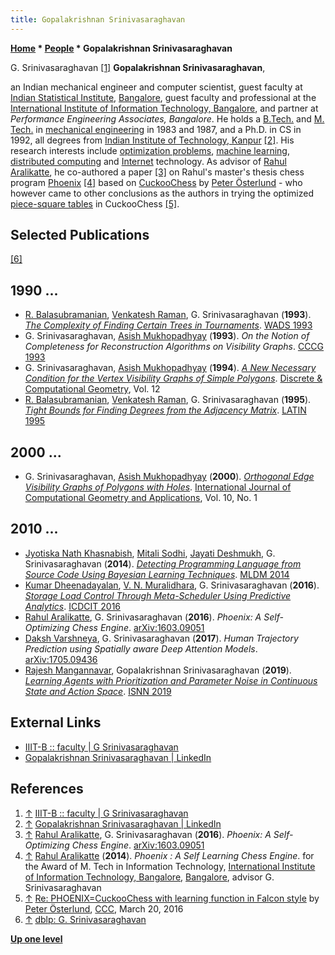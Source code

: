 ```yaml
---
title: Gopalakrishnan Srinivasaraghavan
---
```

**[Home](Home "Home") * [People](People "People") * Gopalakrishnan Srinivasaraghavan**

[](https://www.iiitb.ac.in/faculty/g-srinivasaraghavan) G. Srinivasaraghavan <a id="cite-note-1" href="#cite-ref-1">[1]</a>
**Gopalakrishnan Srinivasaraghavan**,

an Indian mechanical engineer and computer scientist, guest faculty at [Indian Statistical Institute](https://en.wikipedia.org/wiki/Indian_Statistical_Institute), [Bangalore](https://en.wikipedia.org/wiki/Bangalore),
guest faculty and professional at the [International Institute of Information Technology, Bangalore](https://en.wikipedia.org/wiki/International_Institute_of_Information_Technology,_Bangalore), and partner at *Performance Engineering Associates, Bangalore*. He holds a [B.Tech.](https://en.wikipedia.org/wiki/Bachelor_of_Technology) and [M. Tech.](https://en.wikipedia.org/wiki/Master_of_Engineering) in [mechanical engineering](https://en.wikipedia.org/wiki/Mechanical_engineering) in 1983 and 1987, and a Ph.D. in CS in 1992, all degrees from [Indian Institute of Technology, Kanpur](https://en.wikipedia.org/wiki/Indian_Institute_of_Technology_Kanpur) <a id="cite-note-2" href="#cite-ref-2">[2]</a>.
His research interests include [optimization problems](https://en.wikipedia.org/wiki/Optimization_problem), [machine learning](Learning "Learning"), [distributed computing](https://en.wikipedia.org/wiki/Distributed_computing) and [Internet](https://en.wikipedia.org/wiki/Internet) technology.
As advisor of [Rahul Aralikatte](Rahul_Aralikatte "Rahul Aralikatte"), he co-authored a paper <a id="cite-note-3" href="#cite-ref-3">[3]</a> on Rahul's master's thesis chess program [Phoenix](</Phoenix_(Rahul)> "Phoenix (Rahul)") <a id="cite-note-4" href="#cite-ref-4">[4]</a> based on [CuckooChess](CuckooChess "CuckooChess") by [Peter Österlund](Peter_%C3%96sterlund "Peter Österlund") - who however came to other conclusions as the authors in trying the optimized [piece-square tables](Piece-Square_Tables "Piece-Square Tables") in CuckooChess <a id="cite-note-5" href="#cite-ref-5">[5]</a>.

## Selected Publications

<a id="cite-note-6" href="#cite-ref-6">[6]</a>

## 1990 ...

- [R. Balasubramanian](Mathematician#RBalasubramanian "Mathematician"), [Venkatesh Raman](Mathematician#VenkateshRaman "Mathematician"), G. Srinivasaraghavan (**1993**). *[The Complexity of Finding Certain Trees in Tournaments](https://link.springer.com/chapter/10.1007/3-540-57155-8_243)*. [WADS 1993](https://dblp.uni-trier.de/db/conf/wads/wads93.html)
- G. Srinivasaraghavan, [Asish Mukhopadhyay](https://scholar.google.com/citations?user=3kaHfuEAAAAJ&hl=en) (**1993**). *On the Notion of Completeness for Reconstruction Algorithms on Visibility Graphs*. [CCCG 1993](https://dblp.uni-trier.de/db/conf/cccg/cccg1993.html)
- G. Srinivasaraghavan, [Asish Mukhopadhyay](https://scholar.google.com/citations?user=3kaHfuEAAAAJ&hl=en) (**1994**). *[A New Necessary Condition for the Vertex Visibility Graphs of Simple Polygons](https://link.springer.com/article/10.1007/BF02574366)*. [Discrete & Computational Geometry](https://en.wikipedia.org/wiki/Discrete_%26_Computational_Geometry), Vol. 12
- [R. Balasubramanian](Mathematician#RBalasubramanian "Mathematician"), [Venkatesh Raman](Mathematician#VenkateshRaman "Mathematician"), G. Srinivasaraghavan (**1995**). *[Tight Bounds for Finding Degrees from the Adjacency Matrix](https://link.springer.com/chapter/10.1007/3-540-59175-3_80)*. [LATIN 1995](https://dblp.uni-trier.de/db/conf/latin/latin95.html)

## 2000 ...

- G. Srinivasaraghavan, [Asish Mukhopadhyay](https://scholar.google.com/citations?user=3kaHfuEAAAAJ&hl=en) (**2000**). *[Orthogonal Edge Visibility Graphs of Polygons with Holes](https://www.worldscientific.com/doi/abs/10.1142/S0218195900000061)*. [International Journal of Computational Geometry and Applications](https://en.wikipedia.org/wiki/International_Journal_of_Computational_Geometry_and_Applications), Vol. 10, No. 1

## 2010 ...

- [Jyotiska Nath Khasnabish](https://dblp.uni-trier.de/pers/hd/k/Khasnabish:Jyotiska_Nath), [Mitali Sodhi](https://dblp.uni-trier.de/pers/hd/s/Sodhi:Mitali), [Jayati Deshmukh](https://dblp.uni-trier.de/pers/hd/d/Deshmukh:Jayati), G. Srinivasaraghavan (**2014**). *[Detecting Programming Language from Source Code Using Bayesian Learning Techniques](https://link.springer.com/chapter/10.1007/978-3-319-08979-9_39)*. [MLDM 2014](https://dblp.uni-trier.de/db/conf/mldm/mldm2014.html)
- [Kumar Dheenadayalan](https://dblp.uni-trier.de/pers/hd/d/Dheenadayalan:Kumar), [V. N. Muralidhara](https://dblp.uni-trier.de/pers/hd/m/Muralidhara:V=_N=), G. Srinivasaraghavan (**2016**). *[Storage Load Control Through Meta-Scheduler Using Predictive Analytics](https://link.springer.com/chapter/10.1007%2F978-3-319-28034-9_9)*. [ICDCIT 2016](https://dblp.uni-trier.de/db/conf/icdcit/icdcit2016.html)
- [Rahul Aralikatte](Rahul_Aralikatte "Rahul Aralikatte"), G. Srinivasaraghavan (**2016**). *Phoenix: A Self-Optimizing Chess Engine*. [arXiv:1603.09051](https://arxiv.org/abs/1603.09051)
- [Daksh Varshneya](https://scholar.google.co.in/citations?user=POfegE8AAAAJ&hl=en), G. Srinivasaraghavan (**2017**). *Human Trajectory Prediction using Spatially aware Deep Attention Models*. [arXiv:1705.09436](https://arxiv.org/abs/1705.09436)
- [Rajesh Mangannavar](https://dblp.uni-trier.de/pers/hd/m/Mangannavar:Rajesh), Gopalakrishnan Srinivasaraghavan (**2019**). *[Learning Agents with Prioritization and Parameter Noise in Continuous State and Action Space](https://link.springer.com/chapter/10.1007/978-3-030-22796-8_22)*. [ISNN 2019](https://dblp.uni-trier.de/db/conf/isnn/isnn2019-1.html)

## External Links

- [IIIT-B :: faculty | G Srinivasaraghavan](https://www.iiitb.ac.in/faculty/g-srinivasaraghavan)
- [Gopalakrishnan Srinivasaraghavan | LinkedIn](https://www.linkedin.com/in/gopalakrishnan-srinivasaraghavan-43b4b9)

## References

1. <a id="cite-ref-1" href="#cite-note-1">↑</a> [IIIT-B :: faculty | G Srinivasaraghavan](https://www.iiitb.ac.in/faculty/g-srinivasaraghavan)
1. <a id="cite-ref-2" href="#cite-note-2">↑</a> [Gopalakrishnan Srinivasaraghavan | LinkedIn](https://www.linkedin.com/in/gopalakrishnan-srinivasaraghavan-43b4b9)
1. <a id="cite-ref-3" href="#cite-note-3">↑</a> [Rahul Aralikatte](Rahul_Aralikatte "Rahul Aralikatte"), G. Srinivasaraghavan (**2016**). *Phoenix: A Self-Optimizing Chess Engine*. [arXiv:1603.09051](https://arxiv.org/abs/1603.09051)
1. <a id="cite-ref-4" href="#cite-note-4">↑</a> [Rahul Aralikatte](Rahul_Aralikatte "Rahul Aralikatte") (**2014**). *Phoenix : A Self Learning Chess Engine*. for the Award of M. Tech in Information Technology, [International Institute of Information Technology, Bangalore](https://en.wikipedia.org/wiki/International_Institute_of_Information_Technology,_Bangalore), [Bangalore](https://en.wikipedia.org/wiki/Bangalore), advisor G. Srinivasaraghavan
1. <a id="cite-ref-5" href="#cite-note-5">↑</a> [Re: PHOENIX=CuckooChess with learning function in Falcon style](http://www.talkchess.com/forum/viewtopic.php?t=55476&start=4) by [Peter Österlund](Peter_%C3%96sterlund "Peter Österlund"), [CCC](CCC "CCC"), March 20, 2016
1. <a id="cite-ref-6" href="#cite-note-6">↑</a> [dblp: G. Srinivasaraghavan](https://dblp.uni-trier.de/pers/hd/s/Srinivasaraghavan:G=)

**[Up one level](People "People")**

